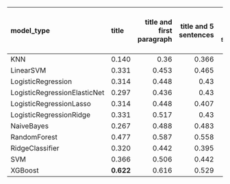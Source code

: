 | model_type                   | title     |   title and first paragraph |   title and 5 sentences |   title and 10 sentences |   title and first sentence each paragraph | raw text   |
|:-----------------------------|:----------|----------------------------:|------------------------:|-------------------------:|------------------------------------------:|:-----------|
| KNN                          | 0.140     |                       0.36  |                   0.366 |                    0.36  |                                     0.436 | 0.471      |
| LinearSVM                    | 0.331     |                       0.453 |                   0.465 |                    0.442 |                                     0.43  | 0.453      |
| LogisticRegression           | 0.314     |                       0.448 |                   0.43  |                    0.488 |                                     0.442 | 0.535      |
| LogisticRegressionElasticNet | 0.297     |                       0.436 |                   0.43  |                    0.453 |                                     0.453 | 0.552      |
| LogisticRegressionLasso      | 0.314     |                       0.448 |                   0.407 |                    0.436 |                                     0.436 | 0.552      |
| LogisticRegressionRidge      | 0.331     |                       0.517 |                   0.43  |                    0.471 |                                     0.477 | 0.558      |
| NaiveBayes                   | 0.267     |                       0.488 |                   0.483 |                    0.483 |                                     0.576 | 0.500      |
| RandomForest                 | 0.477     |                       0.587 |                   0.558 |                    0.506 |                                     0.483 | 0.512      |
| RidgeClassifier              | 0.320     |                       0.442 |                   0.395 |                    0.424 |                                     0.471 | 0.448      |
| SVM                          | 0.366     |                       0.506 |                   0.442 |                    0.506 |                                     0.535 | 0.517      |
| XGBoost                      | **0.622** |                       0.616 |                   0.529 |                    0.517 |                                     0.535 | **0.622**  |